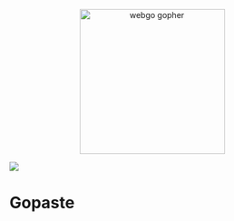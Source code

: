 <p align="center"><img src="https://github.com/Caixetadev/pastebin/assets/87894998/dd667c2b-1bd6-4d3e-8d04-a6e877a48abb" alt="webgo gopher" width="256px"/></p>

[![](https://github.com/Caixetadev/pastebin/blob/main/.github/workflows/test.yml/badge.svg)](https://github.com/Caixetadev/pastebin/blob/main/.github/workflows/test.yml)

# Gopaste
